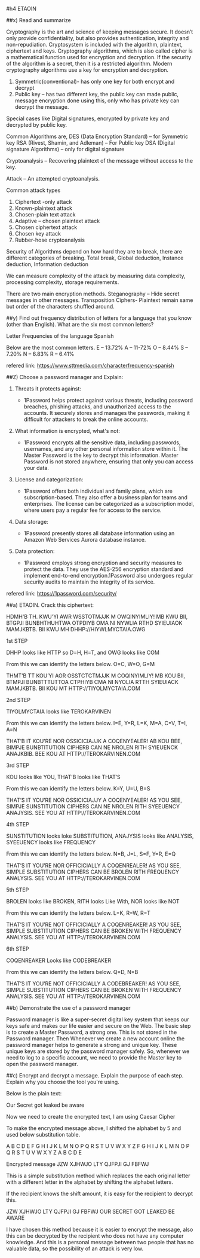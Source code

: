 #h4 ETAOIN

##x) Read and summarize

Cryptography is the art and science of keeping messages secure. It doesn’t only provide confidentiality, but also provides authentication, integrity and non-repudiation.
Cryptosystem is included with the algorithm, plaintext, ciphertext and keys.
Cryptography algorithms, which is also called cipher is a mathematical function used for encryption and decryption. If the security of the algorithm is a secret, then it is a restricted algorithm.
Modern cryptography algorithms use a key for encryption and decryption.

1.	Symmetric(conventional)- has only one key for both encrypt and decrypt
2.	Public key – has two different key, the public key can made public, message encryption done using this, only who has private key can decrypt the message.
   
Special cases like Digital signatures, encrypted by private key and decrypted by public key.

Common Algorithms are,
DES (Data Encryption Standard) – for Symmetric key
RSA (Rivest, Shamin, and Adleman) – For Public key
DSA (Digital signature Algorithms) – only for digital signature

Cryptoanalysis – Recovering plaintext of the message without access to the key.

Attack – An attempted cryptoanalysis.

Common attack types 
1.	Ciphertext -only attack
2.	Known-plaintext attack
3.	Chosen-plain text attack
4.	Adaptive – chosen plaintext attack
5.	Chosen ciphertext attack
6.	Chosen key attack
7.	Rubber-hose cryptoanalysis

Security of Algorithms depend on how hard they are to break, there are different categories of breaking.
Total break, Global deduction, Instance deduction, Information deduction

We can measure complexity of the attack by measuring data complexity, processing complexity, storage requirements.

There are two main encryption methods.
Steganography – Hide secret messages in other messages.
Transposition Ciphers- Plaintext remain same but order of the characters shuffled around.

##y) Find out frequency distribution of letters for a language that you know (other than English). What are the six most common letters?

Letter Frequencies of the language Spanish

Below are the most common letters.
E – 13.72%
A – 11-72%
O – 8.44%
S – 7.20%
N – 6.83%
R – 6.41%

refered link: https://www.sttmedia.com/characterfrequency-spanish

##Z) Choose a password manager and Explain:

1. Threats it protects against:
   - 1Password helps protect against various threats, including password breaches, phishing attacks, and unauthorized access to the accounts. It securely stores and manages the passwords, making it difficult for attackers to break the online accounts.

2. What information is encrypted, what's not:
   - 1Password encrypts all the sensitive data, including passwords, usernames, and any other personal information store within it. The Master Password is the key to decrypt this information.  Master Password is not stored anywhere, ensuring that only you can access your data.

3. License and categorization:
   - 1Password offers both individual and family plans, which are subscription-based. They also offer a business plan for teams and enterprises. The license can be categorized as a subscription model, where users pay a regular fee for access to the service.

4. Data storage:
   - 1Password presently stores all database information using an Amazon Web Services Aurora database instance.

5. Data protection:
   - 1Password employs strong encryption and security measures to protect the data. They use the AES-256 encryption standard and implement end-to-end encryption.1Password also undergoes regular security audits to maintain the integrity of its service.

refered link: https://1password.com/security/

##a)  ETAOIN.  Crack this ciphertext:

HDMH'B TH. KWU'YI AWR WSSTOTMJJK M OWQINYIMLIY! MB KWU BII, BTGPJI BUNBHTHUHTWA OTPDIYB OMA NI NYWLIA RTHD SYIEUIAOK MAMJKBTB. BII KWU MH DHHP://HIYWLMYCTAIA.OWG

1st STEP

DHHP looks like HTTP so D=H, H=T, and OWG looks like COM

From this we can identify the letters below.
O=C, W=O, G=M

THMT’B TT KOU’YI AOR OSSTCTCTMJJK M COQINYIMLIY! MB KOU BII, BTMPJI 
BUNBTTTUTTOA CTPHIYB CMA NI NYOLIA RTTH SYIEUIACK MAMJKBTB. BII 
KOU MT HTTP://TIYOLMYCTAIA.COM

2nd STEP

TIYOLMYCTAIA looks like TEROKARVINEN

From this we can identify the letters below.
I=E, Y=R, L=K, M=A, C=V, T=I, A=N

THAT’B IT KOU’RE NOR OSSICICIAJJK A COQENYEALER! AB KOU BEE, BIMPJE 
BUNBTITUTION CIPHERB CAN NE NROLEN RITH SYIEUENCK ANAJKBIB. BEE 
KOU AT HTTP://TEROKARVINEN.COM

3rd STEP

KOU looks like YOU, THAT’B  looks like THAT’S

From this we can identify the letters below.
K=Y, U=U, B=S

THAT’S IT YOU’RE NOR OSSICICIAJJY A COQENYEALER! AS YOU SEE, SIMPJE 
SUNSTITUTION CIPHERS CAN NE NROLEN RITH SYEEUENCY ANAJYSIS. SEE 
YOU AT HTTP://TEROKARVINEN.COM

4th STEP

SUNSTITUTION looks loke SUBSTITUTION, ANAJYSIS looks like ANALYSIS, SYEEUENCY looks like FREQUENCY

From this we can identify the letters below.
 N=B, J=L, S=F, Y=R, E=Q
 
THAT’S IT YOU’RE NOR OFFICICIALLY A COQENREALER! AS YOU SEE, SIMPLE 
SUBSTITUTION CIPHERS CAN BE BROLEN RITH FREQUENCY ANALYSIS. SEE 
YOU AT HTTP://TEROKARVINEN.COM

5th STEP

BROLEN looks like BROKEN, RITH looks Like With, NOR looks like NOT

From this we can identify the letters below.
L=K, R=W, R=T

THAT’S IT YOU’RE NOT OFFICICIALLY A COQENREAKER! AS YOU SEE, SIMPLE 
SUBSTITUTION CIPHERS CAN BE BROKEN WITH FREQUENCY ANALYSIS. SEE 
YOU AT HTTP://TEROKARVINEN.COM

6th STEP

COQENREAKER Looks like CODEBREAKER

From this we can identify the letters below.
Q=D, N=B

THAT’S IT YOU’RE NOT OFFICICIALLY A CODEBREAKER! AS YOU SEE, SIMPLE 
SUBSTITUTION CIPHERS CAN BE BROKEN WITH FREQUENCY ANALYSIS. SEE 
YOU AT HTTP://TEROKARVINEN.COM

##b) Demonstrate the use of a password manager

Password manager is like a super-secret digital key system that keeps our keys safe and makes our life easier and secure on the Web. 
The basic step is to create a Master Password, a strong one. This is not stored in the Password manager.
Then Whenever we create a new account online the password manager helps to generate a strong and unique key. These unique keys are stored by the password manager safely.
So, whenever we need to log to a specific account, we need to provide the Master key to open the password manager. 


##c) Encrypt and decrypt a message. Explain the purpose of each step. Explain why you choose the tool you're using.

Below is the plain text:

Our Secret got leaked be aware

Now we need to create the encrypted text, I am using Caesar Cipher

To make the encrypted message above, I shifted the alphabet by 5 and used below substitution table.

A   B   C   D   E   F   G   H   I   J   K   L   M   N   O   P   Q   R   S   T   U   V   W   X   Y   Z
F   G   H   I   J   K   L   M   N   O   P   Q   R   S   T   U   V   W   X   Y   Z   A   B   C   D   E

Encrypted message
JZW XJHWJO LTY QJFPJI GJ FBFWJ

This is a simple substitution method which replaces the each original letter with a different letter in the alphabet by shifting the alphabet letters.

If the recipient knows the shift amount, it is easy for the recipient to decrypt this.

JZW     XJHWJO    LTY       QJFPJI        GJ     FBFWJ
OUR    SECRET     GOT        LEAKED       BE     AWARE

I have chosen this method because it is easier to encrypt the message, also this can be decrypted by the recipient who does not have any computer knowledge. And this is a personal message between two people that has no valuable data, so the possibility of an attack is very low.




